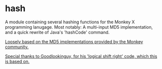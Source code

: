 hash
====

A module containing several hashing functions for the Monkey X programming lanugage.
Most notably: A multi-input MD5 implementation, and a quick rewrite of Java's 'hashCode' command.

[Loosely based on the MD5 implementations provided by the Monkey community.](http://www.monkey-x.com/Community/posts.php?topic=3483)

[Special thanks to Goodlookinguy, for his 'logical shift right' code, which this is based on.](http://www.monkey-x.com/Community/posts.php?topic=1707&post=83963)
